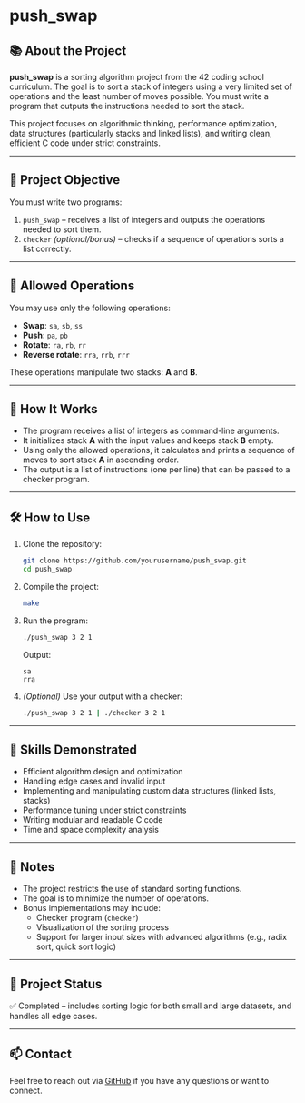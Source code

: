 # push_swap

## 📚 About the Project

**push_swap** is a sorting algorithm project from the 42 coding school curriculum. The goal is to sort a stack of integers using a very limited set of operations and the least number of moves possible. You must write a program that outputs the instructions needed to sort the stack.

This project focuses on algorithmic thinking, performance optimization, data structures (particularly stacks and linked lists), and writing clean, efficient C code under strict constraints.

---

## 🧩 Project Objective

You must write two programs:

1. `push_swap` – receives a list of integers and outputs the operations needed to sort them.
2. `checker` *(optional/bonus)* – checks if a sequence of operations sorts a list correctly.

--- 

## 🔧 Allowed Operations

You may use only the following operations:

- **Swap**: `sa`, `sb`, `ss`  
- **Push**: `pa`, `pb`  
- **Rotate**: `ra`, `rb`, `rr`  
- **Reverse rotate**: `rra`, `rrb`, `rrr`

These operations manipulate two stacks: **A** and **B**.

---

## 🚀 How It Works

- The program receives a list of integers as command-line arguments.
- It initializes stack **A** with the input values and keeps stack **B** empty.
- Using only the allowed operations, it calculates and prints a sequence of moves to sort stack **A** in ascending order.
- The output is a list of instructions (one per line) that can be passed to a checker program.

---

## 🛠️ How to Use

1. Clone the repository:
   ```bash
   git clone https://github.com/yourusername/push_swap.git
   cd push_swap
   ```

2. Compile the project:
   ```bash
   make
   ```

3. Run the program:
   ```bash
   ./push_swap 3 2 1
   ```

   Output:
   ```
   sa
   rra
   ```

4. *(Optional)* Use your output with a checker:
   ```bash
   ./push_swap 3 2 1 | ./checker 3 2 1
   ```

---

## 🧠 Skills Demonstrated

- Efficient algorithm design and optimization  
- Handling edge cases and invalid input  
- Implementing and manipulating custom data structures (linked lists, stacks)  
- Performance tuning under strict constraints  
- Writing modular and readable C code  
- Time and space complexity analysis

---

## 📌 Notes

- The project restricts the use of standard sorting functions.
- The goal is to minimize the number of operations.
- Bonus implementations may include:
  - Checker program (`checker`)
  - Visualization of the sorting process
  - Support for larger input sizes with advanced algorithms (e.g., radix sort, quick sort logic)

---

## 📁 Project Status

✅ Completed – includes sorting logic for both small and large datasets, and handles all edge cases.

---

## 📫 Contact

Feel free to reach out via [GitHub](https://github.com/Nicolike20) if you have any questions or want to connect.
